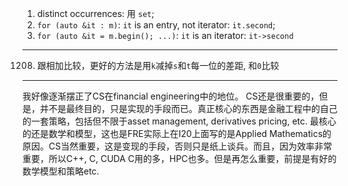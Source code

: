1. distinct occurrences: 用 ```set```;
2. ```for (auto &it : m)```: ```it``` is an entry, not iterator: ```it.second```;
3. ```for (auto &it = m.begin(); ...)```: ```it``` is an iterator: ```it->second```

--- 
1208. 跟相加比较，更好的方法是用```k```减掉```s```和```t```每一位的差距,  和```0```比较


---

我好像逐渐摆正了CS在financial engineering中的地位。
CS还是很重要的，但是，并不是最终目的，只是实现的手段而已。真正核心的东西是金融工程中的自己的一套策略，包括但不限于asset management, derivatives pricing, etc. 最核心的还是数学和模型，这也是FRE实际上在I20上面写的是Applied Mathematics的原因。CS当然重要，这是变现的手段，否则只是纸上谈兵。而且，因为效率非常重要，所以C++, C, CUDA C用的多，HPC也多。但是再怎么重要，前提是有好的数学模型和策略etc.
